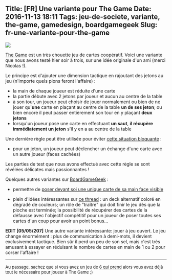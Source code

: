 Title: [FR] Une variante pour The Game
Date: 2016-11-13 18:11
Tags: jeu-de-societe, variante, the-game, gamedesign, boardgamegeek
Slug: fr-une-variante-pour-the-game
---
![](/lucas/blog/content/images/2016/11/TheGame.png)

[The Game](//www.trictrac.net/jeu-de-societe/the-game-1) est un très chouette jeu de cartes coopératif. Voici une variante que nous avons testé hier soir à trois, sur une idée originale d'un ami (merci Nicolas !).

Le principe est d'ajouter une dimension tactique en rajoutant des jetons au jeu (n'importe quels pions feront l'affaire) :

- la main de chaque joueur est réduite d'une carte
- la partie débute avec 2 jetons par joueur et aucun au centre de la table 
- à son tour, un joueur peut choisir de jouer normalement ou bien de ne jouer qu'**une** carte en plaçant au centre de la table **un de ses jeton**; ou bien encore il peut passer entièrement son tour en y plaçant **deux jetons**
- lorsqu'un joueur pose une carte en effectuant **un saut**, **il récupère immédiatement un jeton** s'il y en a au centre de la table

Une dernière règle peut être utilisée pour éviter [cette situation bloquante](//boardgamegeek.com/article/24207068) :

- pour un jeton, un joueur peut déclencher un échange d'une carte avec un autre joueur (faces cachées)

Les parties de test que nous avons effectué avec cette règle se sont révélées délicates mais passionnantes !

Quelques autres variantes sur [BoardGameGeek](//boardgamegeek.com/boardgame/173090/game/forums/0) :

- permettre de [poser devant soi une unique carte de sa main face visible](//boardgamegeek.com/thread/1372665/single-card-sharing-add-more-cooperation)

- plein d'idées intéressantes sur [ce thread](//boardgamegeek.com/thread/1397090/ideas-variantsexpansionschanges-game) : un deck alternatif coloré en dégradé de couleurs; un rôle de "traître" qui doit finir le jeu dès que la pioche est terminée; la possibilité de récupérer des cartes de la défausse avec l'objectif compétitif pour un joueur de poser toutes ses cartes d'un coup pour avoir un point bonus...

**EDIT [05/05/207]** Une autre variante intéressante: jouer à jeu ouvert. Le jeu change énormément : plus de communication à demi-mots, il devient exclusivement tactique. Bien sûr il perd un peu de son sel, mais c'est très amusant à essayer en réduisant le nombre de cartes en main de 1 ou 2 pour corser l'affaire !

---

<div style="font-size: small">Au passage, sachez que si vous avez un jeu de <a href="//www.trictrac.net/jeu-de-societe/6-qui-prend-0">6 qui prend</a> alors vous avez déjà tout le nécessaire pour joueur à The Game ;)</div>